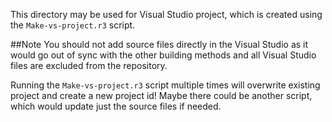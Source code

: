 This directory may be used for Visual Studio project, which is created using the `Make-vs-project.r3` script.

##Note
You should not add source files directly in the Visual Studio as it would go out of sync with the other building methods and all  Visual Studio files are excluded from the repository.

Running the `Make-vs-project.r3` script multiple times will overwrite existing project and create a new project id! Maybe there could be another script, which would update just the source files if needed.